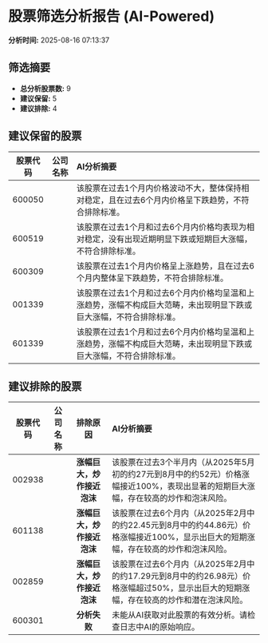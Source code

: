 # 股票筛选分析报告 (AI-Powered)

**分析时间:** 2025-08-16 07:13:37

## 筛选摘要

- **总分析股票数:** 9
- **建议保留:** 5
- **建议排除:** 4

## 建议保留的股票

| 股票代码 | 公司名称 | AI分析摘要 |
|:---:|:---:|:---|
| 600050 |  | 该股票在过去1个月内价格波动不大，整体保持相对稳定，且在过去6个月内价格呈下跌趋势，不符合排除标准。 |
| 600519 |  | 该股票在过去1个月和过去6个月内价格均表现为相对稳定，没有出现近期明显下跌或短期巨大涨幅，不符合排除标准。 |
| 600309 |  | 该股票在过去1个月内价格呈上涨趋势，且在过去6个月内整体呈下跌趋势，不符合排除标准。 |
| 001339 |  | 该股票在过去1个月和过去6个月内价格均呈温和上涨趋势，涨幅不构成巨大范畴，未出现明显下跌或巨大涨幅，不符合排除标准。 |
| 601339 |  | 该股票在过去1个月和过去6个月内价格均呈温和上涨趋势，涨幅不构成巨大范畴，未出现明显下跌或巨大涨幅，不符合排除标准。 |

## 建议排除的股票

| 股票代码 | 公司名称 | 排除原因 | AI分析摘要 |
|:---:|:---:|:---:|:---|
| 002938 |  | **涨幅巨大，炒作接近泡沫** | 该股票在过去3个半月内（从2025年5月初的约27元到8月中的约52元）价格涨幅接近100%，表现出显著的短期巨大涨幅，存在较高的炒作和泡沫风险。 |
| 601138 |  | **涨幅巨大，炒作接近泡沫** | 该股票在过去6个月内（从2025年2月中的约22.45元到8月中的约44.86元）价格涨幅接近100%，显示出巨大的短期涨幅，存在较高的炒作和泡沫风险。 |
| 002859 |  | **涨幅巨大，炒作接近泡沫** | 该股票在过去6个月内（从2025年2月中的约17.29元到8月中的约26.98元）价格涨幅超过50%，显示出巨大的短期涨幅，存在较高的炒作和潜在泡沫风险。 |
| 600301 |  | **分析失败** | 未能从AI获取对此股票的有效分析。请检查日志中AI的原始响应。 |
